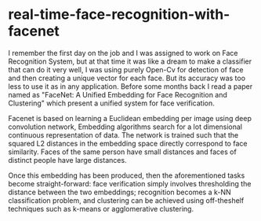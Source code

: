 # real-time-face-recognition-with-facenet

I remember the first day on the job and I was assigned to work on Face Recognition System, but at that time it was like a dream to make a classifier that can do it very well, I was using purely Open-Cv for detection of face and then creating a unique vector for each face. But its accuracy was too less to use it as in any application. Before some months back I read a paper named as  "FaceNet: A Unified Embedding for Face Recognition and Clustering" which present a unified system for face verification.



Facenet is based on learning a Euclidean embedding per image using deep convolution network, Embedding algorithms search for a lot dimensional continuous representation of data. The network is trained such that the squared L2 distances in the embedding space directly correspond to face similarity. Faces of the same person have small distances and faces of distinct people have large distances.



Once this embedding has been produced, then the aforementioned tasks become straight-forward: face verification simply involves thresholding the distance between the two embeddings; recognition becomes a k-NN classification problem, and clustering can be achieved using off-theshelf techniques such as k-means or agglomerative clustering. 




